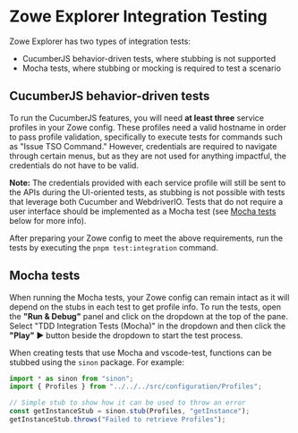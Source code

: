 # Zowe Explorer Integration Testing

Zowe Explorer has two types of integration tests:

- CucumberJS behavior-driven tests, where stubbing is not supported
- Mocha tests, where stubbing or mocking is required to test a scenario

## CucumberJS behavior-driven tests

To run the CucumberJS features, you will need **at least three** service profiles in your Zowe config.
These profiles need a valid hostname in order to pass profile validation, specifically to execute tests for commands such as "Issue TSO Command."
However, credentials are required to navigate through certain menus, but as they are not used for anything impactful, the credentials do not have to be valid.

**Note:** The credentials provided with each service profile will still be sent to the APIs during the UI-oriented tests, as stubbing is not possible with tests that leverage both Cucumber and WebdriverIO. Tests that do not require a user interface should be implemented as a Mocha test (see [Mocha tests](#mocha-tests) below for more info).

After preparing your Zowe config to meet the above requirements, run the tests by executing the `pnpm test:integration` command.

## Mocha tests

When running the Mocha tests, your Zowe config can remain intact as it will depend on the stubs in each test to get profile info.
To run the tests, open the **"Run & Debug"** panel and click on the dropdown at the top of the pane. Select "TDD Integration Tests (Mocha)" in the dropdown and then click the **"Play"** ▶️ button beside the dropdown to start the test process.

When creating tests that use Mocha and vscode-test, functions can be stubbed using the `sinon` package. For example:

```ts
import * as sinon from "sinon";
import { Profiles } from "../../../src/configuration/Profiles";

// Simple stub to show how it can be used to throw an error
const getInstanceStub = sinon.stub(Profiles, "getInstance");
getInstanceStub.throws("Failed to retrieve Profiles");
```

